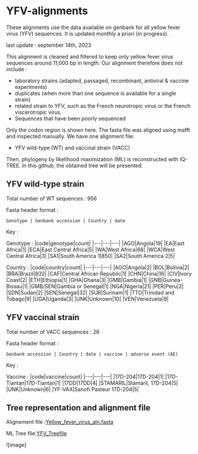 # YFV-alignments
These alignments use the data available on genbank for all yellow fever virus (YFV) sequences. It is updated monthly a priori (in progress).

last update : september 14th, 2023

This alignment is cleaned and filtered to keep only yellow fever virus sequences around 11,000 bp in length. Our alignment therefore does not include :
* laboratory strains (adapted, passaged, recombinant, antiviral & vaccine experiments)
* duplicates (when more than one sequence is available for a single strain)
* related strain to YFV, such as the French neurotropic virus or the French viscerotropic virus.
* Sequences that have been poorly sequenced

Only the codon region is shown here. The fasta file was aligned using mafft and inspected manually. We have one alignment file:
* YFV wild-type (WT) and vaccinal strain (VACC)

Then, phylogeny by likelihood maximization (ML) is reconstructed with IQ-TREE. In this github, the obtained tree will be presented. 

## YFV wild-type strain
 Total number of WT sequences : 956

Fasta header format : 

`Genotype | Genbank accession | Country | date`

Key :

Genotype :
|code|genotype|count|
|---|---|---|
|AGO|Angola|19|
|EA|East Africa|1|
|ECA|East Central Africa|5|
|WA|West Africa|68|
|WCA|West Central Africa|3|
|SA1|South America 1|850|
|SA2|South America 2|5|

Country :
|code|country|count|
|---|---|---|
|AGO|Angola|2|
|BOL|Bolivia|2|
|BRA|Brazil|832|
|CAF|Central African Republic|1|
|CHN|China|16|
|CIV|Ivory Coast|2|
|ETH|Ethiopia|1|
|GHA|Ghana|3|
|GMB|Gambia|1|
|GNB|Guinea-Bissau|1|
|GMB/SEN|Gambia or Senegal|1|
|NGA|Nigeria|21|
|PER|Peru|2|
|SDN|Sudan|2|
|SEN|Senegal|32|
|SUR|Surinam|1|
|TTO|Trinidad and Tobago|9|
|UGA|Uganda|3|
|UNK|Unknown|10|
|VEN|Venezuela|9|



## YFV vaccinal strain
Total number of VACC sequences : 26

Fasta header format : 

`Genbank accession | Country | date | vaccine | adverse event (AE)`

Key :

Vaccine :
|code|vaccine|count|
|---|---|---|
|17D-204|17D-204|1|
|17D-Tiantan|17D-Tiantan|1|
|17DD|17DD|4|
|STAMARIL|Stamaril, 17D-204|5|
|UNK|Unknown|6|
|YF-VAX|Sanofi Pasteur 17D-204|5|

## Tree representation and alignment file
Alignement file :[Yellow_fever_virus_aln.fasta](https://github.com/Snseli/YFV-alignments/blob/main/Yellow%20fever%20alignements/YFV_aln_14092023.fasta)

ML Tree file:[YFV_Treefile](https://github.com/Snseli/YFV-alignments/blob/main/yellow%20fever%20treefile/YFV_aln_14092023_treefile.treefile)

![image]

